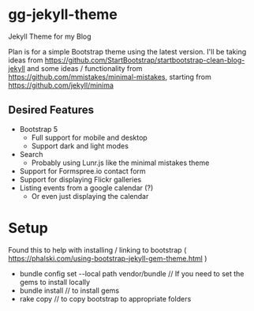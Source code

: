 # gg-jekyll-theme
Jekyll Theme for my Blog

Plan is for a simple Bootstrap theme using the latest version. I'll be taking ideas from https://github.com/StartBootstrap/startbootstrap-clean-blog-jekyll and some ideas / functionality from https://github.com/mmistakes/minimal-mistakes, starting from https://github.com/jekyll/minima 

## Desired Features
- Bootstrap 5
  - Full support for mobile and desktop
  - Support dark and light modes
- Search
  - Probably using Lunr.js like the minimal mistakes theme
- Support for Formspree.io contact form
- Support for displaying Flickr galleries
- Listing events from a google calendar (?)
  - Or even just displaying the calendar


# Setup
Found this to help with installing / linking to bootstrap ( https://phalski.com/using-bootstrap-jekyll-gem-theme.html )
- bundle config set --local path vendor/bundle  // If you need to set the gems to install locally
- bundle install // to install gems
- rake copy // to copy bootstrap to appropriate folders